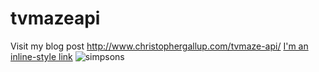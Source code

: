 # tvmazeapi
Visit my blog post <http://www.christophergallup.com/tvmaze-api/>
[I'm an inline-style link](https://www.google.com)
![simpsons](https://cloud.githubusercontent.com/assets/19313175/22412660/674b4b08-e676-11e6-92c9-638b7224d219.PNG)

